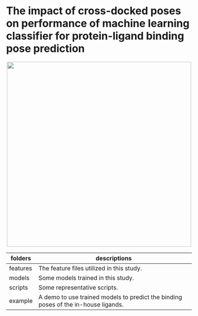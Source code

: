 # The impact of cross-docked poses on performance of machine learning classifier for protein-ligand binding pose prediction

<div align=center>
<img src="https://github.com/sc8668/ml_pose_prediction/blob/main/For_Table_of_Contents_Use_Only.jpg" width="500px" height="500px">
</div>     
                   
   
  
  
  
  
  
folders  | descriptions  | 
---- | ----- |
features  | The feature files utilized in this study. |
models  | Some models trained in this study. |
scripts  | Some representative scripts. |
example  | A demo to use trained models to predict the binding poses of the in-house ligands. |

